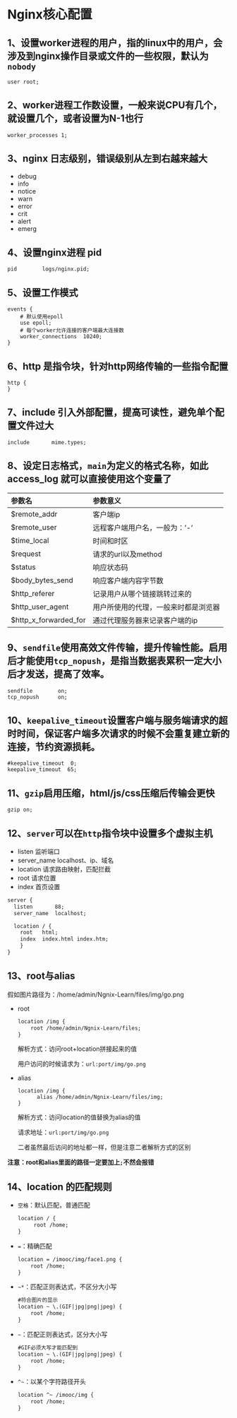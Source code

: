 # Nginx核心配置

## 1、设置worker进程的用户，指的linux中的用户，会涉及到nginx操作目录或文件的一些权限，默认为`nobody`

```
user root;
```

## 2、worker进程工作数设置，一般来说CPU有几个，就设置几个，或者设置为N-1也行

```
worker_processes 1;
```

## 3、nginx 日志级别，错误级别从左到右越来越大

- debug
- info
-  notice
-  warn
- error
- crit
- alert
- emerg

## 4、设置nginx进程 pid

```
pid        logs/nginx.pid;
```

## 5、设置工作模式

```
events {
    # 默认使用epoll
    use epoll;
    # 每个worker允许连接的客户端最大连接数
    worker_connections  10240;
}
```

## 6、http 是指令块，针对http网络传输的一些指令配置

```
http {
}
```

## 7、include 引入外部配置，提高可读性，避免单个配置文件过大

```
include       mime.types;
```

## 8、设定日志格式，`main`为定义的格式名称，如此 access_log 就可以直接使用这个变量了

| 参数名                | 参数意义                             |
| :-------------------- | :----------------------------------- |
| $remote_addr          | 客户端ip                             |
| $remote_user          | 远程客户端用户名，一般为：’-’        |
| $time_local           | 时间和时区                           |
| $request              | 请求的url以及method                  |
| $status               | 响应状态码                           |
| $body_bytes_send      | 响应客户端内容字节数                 |
| $http_referer         | 记录用户从哪个链接跳转过来的         |
| $http_user_agent      | 用户所使用的代理，一般来时都是浏览器 |
| $http_x_forwarded_for | 通过代理服务器来记录客户端的ip       |

## 9、`sendfile`使用高效文件传输，提升传输性能。启用后才能使用`tcp_nopush`，是指当数据表累积一定大小后才发送，提高了效率。

```
sendfile        on;
tcp_nopush      on;
```

## 10、`keepalive_timeout`设置客户端与服务端请求的超时时间，保证客户端多次请求的时候不会重复建立新的连接，节约资源损耗。

```
#keepalive_timeout  0;
keepalive_timeout  65;
```

## 11、`gzip`启用压缩，html/js/css压缩后传输会更快

```
gzip on;
```

## 12、`server`可以在`http`指令块中设置多个虚拟主机

- listen 监听端口
- server_name localhost、ip、域名
- location 请求路由映射，匹配拦截
- root 请求位置
- index 首页设置

```xml
server {
  listen       88;
  server_name  localhost;

  location / {
    root   html;
    index  index.html index.htm;
	}
}
```

## 13、root与alias

假如图片路径为：/home/admin/Ngnix-Learn/files/img/go.png

- root 

  ```xml
  location /img {
      root /home/admin/Ngnix-Learn/files;
  }
  ```

  解析方式：访问root+location拼接起来的值

  用户访问的时候请求为：`url:port/img/go.png`

- alias

  ```
  location /img {
  		alias /home/admin/Ngnix-Learn/files/img;
  }
  ```

  解析方式：访问location的值替换为alias的值

  请求地址：`url:port/img/go.png`

  二者虽然最后访问的地址都一样，但是注意二者解析方式的区别

**注意：root和alias里面的路径一定要加上`;`不然会报错**

## 14、location 的匹配规则

- `空格`：默认匹配，普通匹配

  ```xml
  location / {
       root /home;
  }
  ```

- `=`：精确匹配

  ```xml
  location = /imooc/img/face1.png {
      root /home;
  }
  ```

- `~*`：匹配正则表达式，不区分大小写

  ```xml
  #符合图片的显示
  location ~ \.(GIF|jpg|png|jpeg) {
      root /home;
  }
  ```

- `~`：匹配正则表达式，区分大小写

  ```xml
  #GIF必须大写才能匹配到
  location ~ \.(GIF|jpg|png|jpeg) {
      root /home;
  }
  ```

- `^~`：以某个字符路径开头

  ```xml
  location ^~ /imooc/img {
      root /home;
  }
  ```

